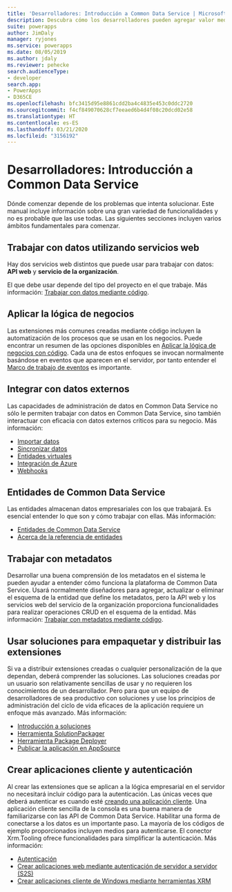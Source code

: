 ```yaml
---
title: 'Desarrolladores: Introducción a Common Data Service | Microsoft Docs'
description: Descubra cómo los desarrolladores pueden agregar valor mediante Common Data Service en Power Apps.
suite: powerapps
author: JimDaly
manager: ryjones
ms.service: powerapps
ms.date: 08/05/2019
ms.author: jdaly
ms.reviewer: pehecke
search.audienceType:
- developer
search.app:
- PowerApps
- D365CE
ms.openlocfilehash: bfc3415d95e8861cdd2ba4c4835e453c0ddc2720
ms.sourcegitcommit: f4cf849070628cf7eeaed6b4d4f08c20dcd02e58
ms.translationtype: HT
ms.contentlocale: es-ES
ms.lasthandoff: 03/21/2020
ms.locfileid: "3156192"
---
```

# <a name="developers-get-started-with-common-data-service"></a>Desarrolladores: Introducción a Common Data Service

Dónde comenzar depende de los problemas que intenta solucionar. Este manual incluye información sobre una gran variedad de funcionalidades y no es probable que las use todas. Las siguientes secciones incluyen varios ámbitos fundamentales para comenzar.

## <a name="work-with-data-using-web-services"></a>Trabajar con datos utilizando servicios web

Hay dos servicios web distintos que puede usar para trabajar con datos: **API web** y **servicio de la organización**. 

El que debe usar depende del tipo del proyecto en el que trabaje. Más información: [Trabajar con datos mediante código](work-with-data-cds.md).

## <a name="applying-business-logic"></a>Aplicar la lógica de negocios

Las extensiones más comunes creadas mediante código incluyen la automatización de los procesos que se usan en los negocios. Puede encontrar un resumen de las opciones disponibles en [Aplicar la lógica de negocios con código](apply-business-logic-with-code.md). Cada una de estos enfoques se invocan normalmente basándose en eventos que aparecen en el servidor, por tanto entender el [Marco de trabajo de eventos](event-framework.md) es importante.

## <a name="integrate-with-external-data"></a>Integrar con datos externos

Las capacidades de administración de datos en Common Data Service no sólo le permiten trabajar con datos en Common Data Service, sino también interactuar con eficacia con datos externos críticos para su negocio. Más información: 

- [Importar datos](/powerapps/developer/common-data-service/import-data)
- [Sincronizar datos](/powerapps/developer/common-data-service/data-synchronization)
- [Entidades virtuales](/powerapps/developer/common-data-service/virtual-entities/get-started-ve)
- [Integración de Azure](/powerapps/developer/common-data-service/azure-integration)
- [Webhooks](/powerapps/developer/common-data-service/use-webhooks
)

## <a name="common-data-service-entities"></a>Entidades de Common Data Service

Las entidades almacenan datos empresariales con los que trabajará. Es esencial entender lo que son y cómo trabajar con ellas.
Más información:

- [Entidades de Common Data Service](entities.md)
- [Acerca de la referencia de entidades](reference/about-entity-reference.md)

## <a name="work-with-metadata"></a>Trabajar con metadatos

Desarrollar una buena comprensión de los metadatos en el sistema le pueden ayudar a entender cómo funciona la plataforma de Common Data Service. Usará normalmente diseñadores para agregar, actualizar o eliminar el esquema de la entidad que define los metadatos, pero la API web y los servicios web del servicio de la organización proporciona funcionalidades para realizar operaciones CRUD en el esquema de la entidad. Más información: [Trabajar con metadatos mediante código](metadata-services.md). 

## <a name="use-solutions-to-package-and-distribute-extensions"></a>Usar soluciones para empaquetar y distribuir las extensiones

Si va a distribuir extensiones creadas o cualquier personalización de la que dependan, deberá comprender las soluciones. Las soluciones creadas por un usuario son relativamente sencillas de usar y no requieren los conocimientos de un desarrollador. Pero para que un equipo de desarrolladores de sea productivo con soluciones y use los principios de administración del ciclo de vida eficaces de la aplicación requiere un enfoque más avanzado. Más información:

 - [Introducción a soluciones](introduction-solutions.md)
 - [Herramienta SolutionPackager](compress-extract-solution-file-solutionpackager.md)
 - [Herramienta Package Deployer](./package-deployer/create-packages-package-deployer.md)
 - [Publicar la aplicación en AppSource](publish-app-appsource.md)

## <a name="create-client-applications-and-authentication"></a>Crear aplicaciones cliente y autenticación

Al crear las extensiones que se aplican a la lógica empresarial en el servidor no necesitará incluir código para la autenticación. Las únicas veces que deberá autenticar es cuando esté [creando una aplicación cliente](/powerapps/developer/common-data-service/connect-cds). Una aplicación cliente sencilla de la consola es una buena manera de familiarizarse con las API de Common Data Service. Habilitar una forma de conectarse a los datos es un importante paso. La mayoría de los códigos de ejemplo proporcionados incluyen medios para autenticarse. El conector Xrm.Tooling ofrece funcionalidades para simplificar la autenticación. Más información:

- [Autenticación](authentication.md)
- [Crear aplicaciones web mediante autenticación de servidor a servidor (S2S)](/powerapps/developer/common-data-service/build-web-applications-server-server-s2s-authentication)
- [Crear aplicaciones cliente de Windows mediante herramientas XRM](/powerapps/developer/common-data-service/xrm-tooling/build-windows-client-applications-xrm-tools)
